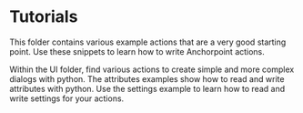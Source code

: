 # Tutorials

This folder contains various example actions that are a very good starting point.
Use these snippets to learn how to write Anchorpoint actions.

Within the UI folder, find various actions to create simple and more complex dialogs with python.
The attributes examples show how to read and write attributes with python.
Use the settings example to learn how to read and write settings for your actions.